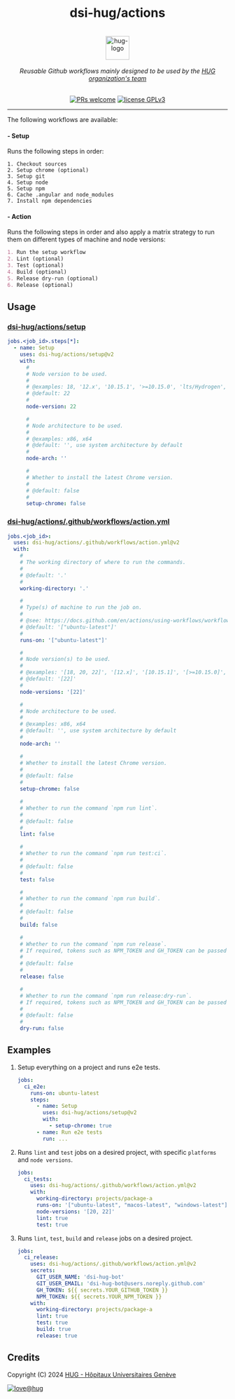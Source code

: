 <h1 align="center">
    dsi-hug/actions
</h1>

<p align="center">
    <br/>
    <a href="https://www.hug.ch">
        <img src="https://cdn.hug.ch/svgs/hug/hug-logo-horizontal.svg" alt="hug-logo" height="54px" />
    </a>
    <br/><br/>
    <i>Reusable Github workflows mainly designed to be used by the <a href="https://github.com/dsi-hug">HUG organization's team</a></i>
    <br/><br/>
</p>

<p align="center">
    <a href="https://github.com/dsi-hug/action/blob/main/CONTRIBUTING.md#-submitting-a-pull-request-pr">
        <img src="https://img.shields.io/badge/PRs-welcome-brightgreen.svg" alt="PRs welcome" /></a>
    <a href="https://github.com/dsi-hug/action/blob/main/LICENSE">
        <img src="https://img.shields.io/badge/license-GPLv3-ff69b4.svg" alt="license GPLv3" /></a>
</p>

<hr/>

The following workflows are available:

#### - Setup
Runs the following steps in order:
```
1. Checkout sources
2. Setup chrome (optional)
3. Setup git
4. Setup node
5. Setup npm
6. Cache .angular and node_modules
7. Install npm dependencies
```

#### - Action
Runs the following steps in order and also apply a matrix strategy to run them on different types of machine and node versions:
```md
1. Run the setup workflow
2. Lint (optional)
3. Test (optional)
4. Build (optional)
5. Release dry-run (optional)
6. Release (optional)
```

## Usage

### [dsi-hug/actions/setup](./setup/action.yml)
```yaml
jobs.<job_id>.steps[*]:
  - name: Setup
    uses: dsi-hug/actions/setup@v2
    with:
      #
      # Node version to be used.
      #
      # @examples: 18, '12.x', '10.15.1', '>=10.15.0', 'lts/Hydrogen', '16-nightly', 'latest', 'node'
      # @default: 22
      #
      node-version: 22

      #
      # Node architecture to be used.
      #
      # @examples: x86, x64
      # @default: '', use system architecture by default
      #
      node-arch: ''

      #
      # Whether to install the latest Chrome version.
      #
      # @default: false
      #
      setup-chrome: false
```

### [dsi-hug/actions/.github/workflows/action.yml](./.github/workflows/action.yml)
```yaml
jobs.<job_id>:
  uses: dsi-hug/actions/.github/workflows/action.yml@v2
  with:
    #
    # The working directory of where to run the commands.
    #
    # @default: '.'
    #
    working-directory: '.'

    #
    # Type(s) of machine to run the job on.
    #
    # @see: https://docs.github.com/en/actions/using-workflows/workflow-syntax-for-github-actions#choosing-github-hosted-runners
    # @default: '["ubuntu-latest"]'
    #
    runs-on: '["ubuntu-latest"]'

    #
    # Node version(s) to be used.
    #
    # @examples: '[18, 20, 22]', '[12.x]', '[10.15.1]', '[>=10.15.0]', '[lts/Hydrogen]', '[16-nightly]', '[latest]', '[node]'
    # @default: '[22]'
    #
    node-versions: '[22]'

    #
    # Node architecture to be used.
    #
    # @examples: x86, x64
    # @default: '', use system architecture by default
    #
    node-arch: ''

    #
    # Whether to install the latest Chrome version.
    #
    # @default: false
    #
    setup-chrome: false

    #
    # Whether to run the command `npm run lint`.
    #
    # @default: false
    #
    lint: false

    #
    # Whether to run the command `npm run test:ci`.
    #
    # @default: false
    #
    test: false

    #
    # Whether to run the command `npm run build`.
    #
    # @default: false
    #
    build: false

    #
    # Whether to run the command `npm run release`.
    # If required, tokens such as NPM_TOKEN and GH_TOKEN can be passed as secrets.
    #
    # @default: false
    #
    release: false

    #
    # Whether to run the command `npm run release:dry-run`.
    # If required, tokens such as NPM_TOKEN and GH_TOKEN can be passed as secrets.
    #
    # @default: false
    #
    dry-run: false
```

## Examples
1. Setup everything on a project and runs e2e tests.

   ```yaml
   jobs:
     ci_e2e:
       runs-on: ubuntu-latest
       steps:
         - name: Setup
           uses: dsi-hug/actions/setup@v2
           with:
             - setup-chrome: true
         - name: Run e2e tests
           run: ...
   ```

2. Runs `lint` and `test` jobs on a desired project, with specific `platforms` and `node versions`.

   ```yaml
   jobs:
     ci_tests:
       uses: dsi-hug/actions/.github/workflows/action.yml@v2
       with:
         working-directory: projects/package-a
         runs-on: '["ubuntu-latest", "macos-latest", "windows-latest"]'
         node-versions: '[20, 22]'
         lint: true
         test: true
   ```

3. Runs `lint`, `test`, `build` and `release` jobs on a desired project.

   ```yaml
   jobs:
     ci_release:
       uses: dsi-hug/actions/.github/workflows/action.yml@v2
       secrets:
         GIT_USER_NAME: 'dsi-hug-bot'
         GIT_USER_EMAIL: 'dsi-hug-bot@users.noreply.github.com'
         GH_TOKEN: ${{ secrets.YOUR_GITHUB_TOKEN }}
         NPM_TOKEN: ${{ secrets.YOUR_NPM_TOKEN }}
       with:
         working-directory: projects/package-a
         lint: true
         test: true
         build: true
         release: true
   ```

## Credits

Copyright (C) 2024 [HUG - Hôpitaux Universitaires Genève][dsi-hug]

[![love@hug](https://img.shields.io/badge/@hug-%E2%9D%A4%EF%B8%8Flove-magenta)][dsi-hug]



[dsi-hug]: https://github.com/dsi-hug
